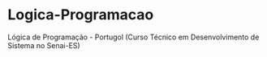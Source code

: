 # Logica-Programacao
Lógica de Programação - Portugol (Curso Técnico em Desenvolvimento de Sistema no Senai-ES)
